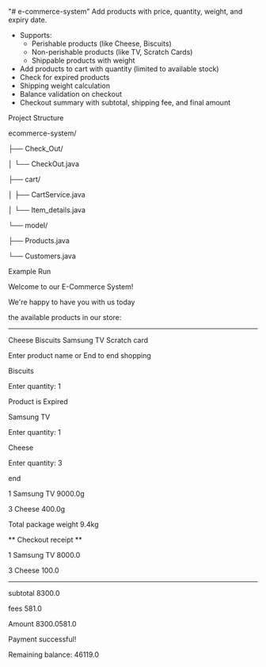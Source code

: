 "# e-commerce-system" 
Add products with price, quantity, weight, and expiry date.
- Supports:
  - Perishable products (like Cheese, Biscuits)
  - Non-perishable products (like TV, Scratch Cards)
  - Shippable products with weight
- Add products to cart with quantity (limited to available stock)
- Check for expired products
- Shipping weight calculation
- Balance validation on checkout
- Checkout summary with subtotal, shipping fee, and final amount


Project Structure

ecommerce-system/


├── Check_Out/

│   └── CheckOut.java

├── cart/

│   ├── CartService.java

│   └── Item_details.java

└── model/

  ├── Products.java
   
  └── Customers.java
   


Example Run

Welcome to our E-Commerce System!

We're happy to have you with us today 

the available products in our store:

-------------------------------------------------

Cheese Biscuits Samsung TV Scratch card

Enter product name or End to end shopping

Biscuits

Enter quantity: 1

Product is Expired

Samsung TV

Enter quantity: 1

Cheese

Enter quantity: 3

end

1 Samsung TV 9000.0g

3 Cheese 400.0g

Total package weight 9.4kg


**   Checkout receipt   ** 

1 Samsung TV 8000.0

3 Cheese 100.0

--------------------------

subtotal                 8300.0

fees                   581.0

Amount                 8300.0581.0

Payment successful!

Remaining balance: 46119.0

